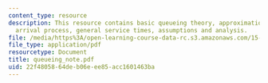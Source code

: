 ```yaml
---
content_type: resource
description: This resource contains basic queueing theory, approximation for general
  arrival process, general service times, assumptions and analysis.
file: /media/https%3A/open-learning-course-data-rc.s3.amazonaws.com/15-763j-manufacturing-system-and-supply-chain-design-spring-2005/22f4805864deb06eee85acc1601463ba_queueing_note.pdf
file_type: application/pdf
resourcetype: Document
title: queueing_note.pdf
uid: 22f48058-64de-b06e-ee85-acc1601463ba
---
```


